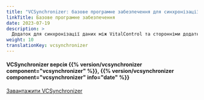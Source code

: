 ```yaml
---
title: "VCSynchronizer: базове програмне забезпечення для синхронізації даних"
linkTitle: Базове програмне забезпечення
date: 2023-07-19
description: >
  Додаток для синхронізації даних між VitalControl та сторонніми додатками.
weight: 10
translationKey: vcsynchronizer
---
```

#### VCSynchronizer версія {{% version/vcsynchronizer component="vcsynchronizer" %}}, {{% version/vcsynchronizer component="vcsynchronizer" info="date" %}}

<a href="/download/SetupVitalControlSynchronizer.exe" role="button" class="btn btn-primary btn-lg">Завантажити VCSynchronizer</a>

